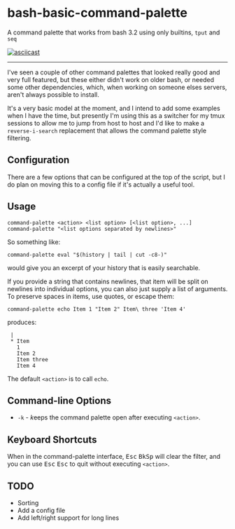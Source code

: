 # bash-basic-command-palette
A command palette that works from bash 3.2 using only builtins, `tput` and `seq`

[![asciicast](https://asciinema.org/a/196375.png)](https://asciinema.org/a/196375)

---

I've seen a couple of other command palettes that looked really good and very full featured, but these either didn't work on older bash, or needed some other dependencies, which, when working on someone elses servers, aren't always possible to install.

It's a very basic model at the moment, and I intend to add some examples when I have the time, but presently I'm using this as a switcher for my tmux sessions to allow me to jump from host to host and I'd like to make a `reverse-i-search` replacement that allows the command palette style filtering.

## Configuration

There are a few options that can be configured at the top of the script, but I do plan on moving this to a config file if it's actually a useful tool.

## Usage

    command-palette <action> <list option> [<list option>, ...]
    command-palette "<list options separated by newlines>"

So something like:

    command-palette eval "$(history | tail | cut -c8-)"

would give you an excerpt of your history that is easily searchable.

If you provide a string that contains newlines, that item will be split on newlines into individual options, you can also just supply a list of arguments. To preserve spaces in items, use quotes, or escape them:

    command-palette echo Item 1 "Item 2" Item\ three 'Item 4'

produces:

     |    
     * Item   
       1   
       Item 2   
       Item three   
       Item 4   

The default `<action>` is to call `echo`.

## Command-line Options

- `-k` - *k*eeps the command palette open after executing `<action>`.

## Keyboard Shortcuts

When in the command-palette interface, <kbd>Esc</kbd> <kbd>BkSp</kbd> will clear the filter, and you can use <kbd>Esc</kbd> <kbd>Esc</kbd> to quit without executing `<action>`.

## TODO

- Sorting
- Add a config file
- Add left/right support for long lines
